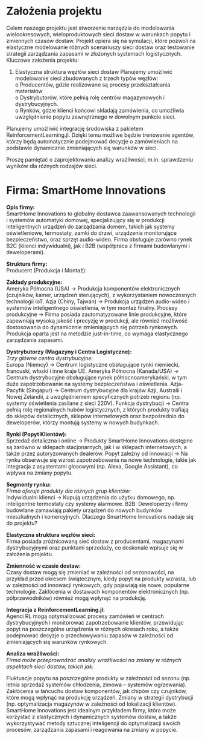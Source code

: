 # Założenia projektu

Celem naszego projektu jest stworzenie narzędzia do modelowania wielookresowych, wieloproduktowych sieci dostaw w warunkach popytu i zmiennych czasów dostaw. Projekt opiera się na symulacji, które pozwoli na elastyczne modelowanie różnych scenariuszy sieci dostaw oraz testowanie strategii zarządzania zapasami w złożonych systemach logistycznych.
Kluczowe założenia projektu:
1.  Elastyczna struktura węzłów sieci dostaw
Planujemy umożliwić modelowanie sieci zbudowanych z trzech typów węzłów:                          
o  Producentów, gdzie realizowane są procesy przekształcania materiałów                       
o  Dystrybutorów, które pełnią rolę centrów magazynowych i dystrybucyjnych.                                
o  Rynków, gdzie klienci końcowi składają zamówienia, co umożliwia uwzględnienie popytu zewnętrznego w dowolnym punkcie sieci.                                

Planujemy umożliwić integrację środowiska z pakietem ReinforcementLearning.jl. Dzięki temu możliwe będzie trenowanie agentów, którzy będą automatycznie podejmować decyzje o zamówieniach na podstawie dynamicznie zmieniających się warunków w sieci.




Proszę pamiętać o zaprojektowaniu analizy wrażliwości, m.in. sprawdzeniu wyników dla różnych rodzajów sieci.

# Firma: SmartHome Innovations  

**Opis firmy:**                                  
SmartHome Innovations to globalny dostawca zaawansowanych technologii i systemów automatyki domowej, specjalizujący się w produkcji inteligentnych urządzeń do zarządzania domem, takich jak systemy oświetleniowe, termostaty, zamki do drzwi, urządzenia monitorujące bezpieczeństwo, oraz sprzęt audio-wideo. Firma obsługuje zarówno rynek B2C (klienci indywidualni), jak i B2B (współpraca z firmami budowlanymi i deweloperami).

**Struktura firmy:**                                                
Producent (Produkcja i Montaż):

**Zakłady produkcyjne:**                                                                      
Ameryka Północna (USA) -> Produkcja komponentów elektronicznych (czujników, kamer, urządzeń sterujących), z wykorzystaniem nowoczesnych technologii IoT.
Azja (Chiny, Tajwan) -> Produkcja urządzeń audio-wideo i systemów inteligentnego oświetlenia, w tym montaż finalny.
Procesy produkcyjne -> Firma posiada zautomatyzowane linie produkcyjne, które zapewniają wysoką jakość i precyzję w produkcji, ale również możliwość dostosowania do dynamicznie zmieniających się potrzeb rynkowych. Produkcja oparta jest na metodzie just-in-time, co wymaga elastycznego zarządzania zapasami.

**Dystrybutorzy (Magazyny i Centra Logistyczne):**                                
*Trzy główne centra dystrybucyjne:*                               
Europa (Niemcy) -> Centrum logistyczne obsługujące rynki niemiecki, francuski, włoski i inne kraje UE.
Ameryka Północna (Kanada/USA) -> Centrum dystrybucyjne obsługujące rynek północnoamerykański, w tym duże zapotrzebowanie na systemy bezpieczeństwa i oświetlenia.
Azja-Pacyfik (Singapur) -> Centrum dystrybucyjne dla krajów Azji, Australii i Nowej Zelandii, z uwzględnieniem specyficznych potrzeb regionu (np. systemy oświetlenia zasilane z sieci 220V).
Funkcja dystrybucji -> Centra pełnią rolę regionalnych hubów logistycznych, z których produkty trafiają do sklepów detalicznych, sklepów internetowych oraz bezpośrednio do deweloperów, którzy montują systemy w nowych budynkach.

**Rynki (Popyt Klientów):**                                   
Sprzedaż detaliczna i online -> Produkty SmartHome Innovations dostępne są zarówno w sklepach stacjonarnych, jak i w sklepach internetowych, a także przez autoryzowanych dealerów.
Popyt zależny od innowacji -> Na rynku obserwuje się wzrost zapotrzebowania na nowe technologie, takie jak integracja z asystentami głosowymi (np. Alexa, Google Assistant), co wpływa na zmiany popytu.

**Segmenty rynku:**                                      
*Firma oferuje produkty dla różnych grup klientów:*                                    
Indywidualni klienci -> Kupują urządzenia do użytku domowego, np. inteligentne termostaty czy systemy alarmowe.
B2B: Deweloperzy i firmy budowlane zamawiają pakiety urządzeń do nowych budynków mieszkalnych i komercyjnych.
Dlaczego SmartHome Innovations nadaje się do projektu?

**Elastyczna struktura węzłów sieci:**                                                          
Firma posiada zróżnicowaną sieć dostaw z producentami, magazynami dystrybucyjnymi oraz punktami sprzedaży, co doskonale wpisuje się w założenia projektu.

**Zmienność w czasie dostaw:**                                 
Czasy dostaw mogą się zmieniać w zależności od sezonowości, na przykład przed okresem świątecznym, kiedy popyt na produkty wzrasta, lub w zależności od innowacji rynkowych, gdy pojawiają się nowe, popularne technologie. Zakłócenia w dostawach komponentów elektronicznych (np. półprzewodników) również mogą wpłynąć na produkcję.

**Integracja z ReinforcementLearning.jl:**                                     
Agenci RL mogą optymalizować procesy zamówień w centrach dystrybucyjnych i monitorować zapotrzebowanie klientów, przewidując popyt na poszczególne urządzenia w różnych okresach roku, a także podejmować decyzje o przechowywaniu zapasów w zależności od zmieniających się warunków rynkowych.

**Analiza wrażliwości:**                                                                   
*Firma może przeprowadzać analizy wrażliwości na zmiany w różnych aspektach sieci dostaw, takich jak:*                           

Fluktuacje popytu na poszczególne produkty w zależności od sezonu (np. letnia sprzedaż systemów chłodzenia, zimowa – systemów ogrzewania).
Zakłócenia w łańcuchu dostaw komponentów, jak chipów czy czujników, które mogą wpłynąć na produkcję urządzeń.
Zmiany w strategii dystrybucji (np. optymalizacja magazynów w zależności od lokalizacji klientów).
SmartHome Innovations jest idealnym przykładem firmy, która może korzystać z elastycznych i dynamicznych systemów dostaw, a także wykorzystywać metody sztucznej inteligencji do optymalizacji swoich procesów, zarządzania zapasami i reagowania na zmiany w popycie.